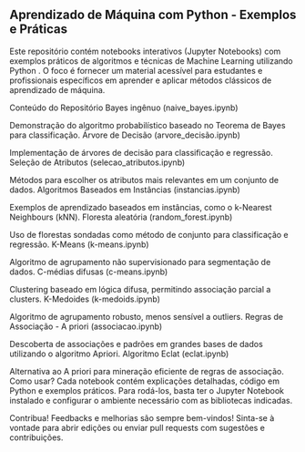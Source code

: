 ## Aprendizado de Máquina com Python - Exemplos e Práticas

Este repositório contém notebooks interativos (Jupyter Notebooks) com exemplos práticos de algoritmos e técnicas de Machine Learning utilizando Python . O foco é fornecer um material acessível para estudantes e profissionais específicos em aprender e aplicar métodos clássicos de aprendizado de máquina.

Conteúdo do Repositório
Bayes ingênuo (naive_bayes.ipynb)

Demonstração do algoritmo probabilístico baseado no Teorema de Bayes para classificação.
Árvore de Decisão (arvore_decisão.ipynb)

Implementação de árvores de decisão para classificação e regressão.
Seleção de Atributos (selecao_atributos.ipynb)

Métodos para escolher os atributos mais relevantes em um conjunto de dados.
Algoritmos Baseados em Instâncias (instancias.ipynb)

Exemplos de aprendizado baseados em instâncias, como o k-Nearest Neighbours (kNN).
Floresta aleatória (random_forest.ipynb)

Uso de florestas sondadas como método de conjunto para classificação e regressão.
K-Means (k-means.ipynb)

Algoritmo de agrupamento não supervisionado para segmentação de dados.
C-médias difusas (c-means.ipynb)

Clustering baseado em lógica difusa, permitindo associação parcial a clusters.
K-Medoides (k-medoids.ipynb)

Algoritmo de agrupamento robusto, menos sensível a outliers.
Regras de Associação - A priori (associacao.ipynb)

Descoberta de associações e padrões em grandes bases de dados utilizando o algoritmo Apriori.
Algoritmo Eclat (eclat.ipynb)

Alternativa ao A priori para mineração eficiente de regras de associação.
Como usar?
Cada notebook contém explicações detalhadas, código em Python e exemplos práticos. Para rodá-los, basta ter o Jupyter Notebook instalado e configurar o ambiente necessário com as bibliotecas indicadas.

Contribua!
Feedbacks e melhorias são sempre bem-vindos! Sinta-se à vontade para abrir edições ou enviar pull requests com sugestões e contribuições.
